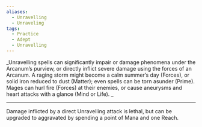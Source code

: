 ```yaml
---
aliases:
  - Unravelling
  - Unraveling
tags:
  - Practice
  - Adept
  - Unravelling
---
```


_Unravelling spells can significantly impair or damage phenomena under the Arcanum’s purview, or directly inflict severe damage using the forces of an Arcanum. A raging storm might become a calm summer’s day (Forces), or solid iron reduced to dust (Matter); even spells can be torn asunder (Prime). Mages can hurl fire (Forces) at their enemies, or cause aneurysms and heart attacks with a glance (Mind or Life). _

---

Damage inflicted by a direct Unravelling attack is lethal, but can be upgraded to aggravated by spending a point of Mana and one Reach.
